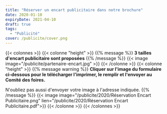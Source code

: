 ```yaml
---
title: "Réserver un encart publicitaire dans notre brochure"
date: 2020-01-10
expiryDate: 2021-04-10
draft: true
tags:
  - "Publicité"
cover: /publicite/cover.png
---
```


<!--more-->
{{< colonnes >}}
{{< colonne "height" >}}
{{% message %}}
**3 tailles d'encart publicitaire sont proposées**
{{% /message %}}
{{< image image="/publicite/partenaire-encart.jpg" >}}
{{< /colonne >}}
{{< colonne "height" >}}
{{% message warning %}}
**Cliquer sur l'image du formulaire ci-dessous pour le télécharger l'imprimer, le remplir et l'envoyer au Comité des foires.**

N'oubliez pas aussi d'envoyer votre image à l'adresse indiquée.
{{% /message %}}
{{< image image="/publicite/2020/Réservation Encart Publicitaire.png" lien="/publicite/2020/Réservation Encart Publicitaire.pdf">}}
{{< /colonne >}}
{{< /colonnes >}}